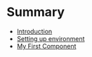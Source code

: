 # Summary

* [Introduction](README.md)
* [Setting up environment](chapter1.md)
* [My First Component](my-first-component.md)


